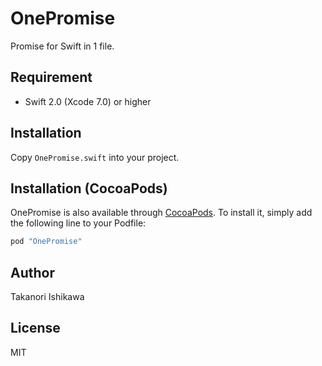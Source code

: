# OnePromise

Promise for Swift in 1 file.

## Requirement

- Swift 2.0 (Xcode 7.0) or higher

## Installation

Copy `OnePromise.swift` into your project.

## Installation (CocoaPods)

OnePromise is also available through [CocoaPods](http://cocoapods.org). To install
it, simply add the following line to your Podfile:

```ruby
pod "OnePromise"
```

## Author

Takanori Ishikawa

## License

MIT
